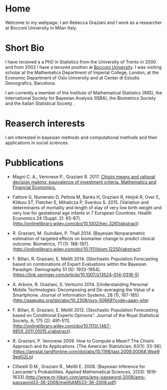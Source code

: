 # Home 

Welcome to my webpage. I am Rebecca Graziani and I work as a researcher at Bocconi University in Milan Italy. 

# Short Bio 
I have received a a PhD in Statistics from the University of Trento in 2000 and from 2002 I have a tenured position at [Bocconi University](http://didattica.unibocconi.eu/docenti/cv.php?rif=49290&cognome=GRAZIANI&nome=REBECCA).
I was visiting scholar at the Mathematics Department of Imperial College, London, at the Economic Department of Oslo University and at Center di Estudis Demografics, Barcelona.

I am currently a member of the Institute of Mathematical Statistics (IMS), the International Society for Bayesian Analysis (ISBA), the Biometrics Society and the Italian Statistical Society . 

# Reaserch interests
I am interested in bayesian methods and computational methods and their applications in social sciences. 

# Pubblications
 - Magni C. A., Veronese P., Graziani R. 2017. [Chisini means and rational decision making: equivalence of investment criteria. Mathematics and Financial Economics.](https://www.springerprofessional.de/en/chisini-means-and-rational-decision-making-equivalence-of-invest/15110002)

- Fattore G, Numerato D, Peltola M, Banks H, Graziani R, Heijnk R, Over E, Klitkou ST, Fletcher E, Mihalicza P, Sverèus S. 2015. [Variation and determinants of mortality and length of stay of very low birth weight and very low for gestational age infants in 7 European Countries. Health Economics 24 (Suppl. 2): 65-87].(http://onlinelibrary.wiley.com/doi/10.1002/hec.3261/abstract)

- R. Graziani, M. Guindani, P. Thall 2014. [Bayesian Nonparametric estimation of targeted effects on biomarker change to predict clinical outcome. Biometrics, 71 (1): 188-197].(http://onlinelibrary.wiley.com/doi/10.1111/biom.12250/abstract)

- F. Billari, R. Graziani, E. Melilli 2014. [Stochastic Population Forecasting based on combinations of Expert Evaluations within the Bayesian Paradigm. Demography 51 (5): 1933-1954].(https://link.springer.com/article/10.1007/s13524-014-0318-5)

- A. Arbore, R. Graziani, S. Venturini 2014. [Understanding Personal Mobile Technologies: Decomposing and De-averaging the Value of a Smartphone. Journal of Information Systems, 28 (1), 167-185] (http://aaapubs.org/doi/abs/10.2308/isys-50668?code=aaan-site)

- F. Billari, R. Graziani, E. Melilli 2012.  [Stochastic Population Forecasting based on Conditional Experts Opinions”. Journal of the Royal Statistical Society, A, 175 (2): 491-511]. (http://onlinelibrary.wiley.com/doi/10.1111/j.1467-985X.2011.01015.x/abstract).

- R. Graziani, P. Veronese 2009. How to Compute a Mean? The Chisini Approach and Its Applications. [The American Statistician, 63(1): 33-36]. (https://amstat.tandfonline.com/doi/abs/10.1198/tast.2009.0006#.Wpe99edG2Lg)

- Cifarelli D.M., Graziani R., Melilli E. 2008. [Bayesian Inference for Lancaster's Probabilities. Applied Mathematical Sciences, 2(33): 1619-1633].(http://www.m-hikari.com/ams/ams-password-2008/ams-password33-36-2008/melilliAMS33-36-2008.pdf)


